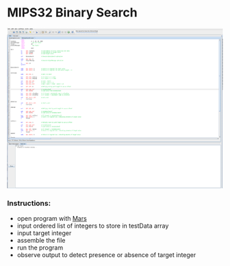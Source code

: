 # MIPS32 Binary Search

![BinarySearch](DisplayImage.png)

### Instructions:

* open program with [Mars](http://courses.missouristate.edu/KenVollmar/mars/download.htm)
* input ordered list of integers to store in testData array
* input target integer
* assemble the file
* run the program
* observe output to detect presence or absence of target integer
